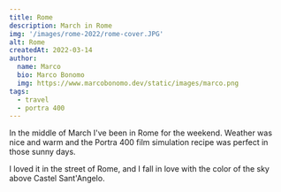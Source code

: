 ```yaml
---
title: Rome
description: March in Rome
img: '/images/rome-2022/rome-cover.JPG'
alt: Rome
createdAt: 2022-03-14 
author:
  name: Marco
  bio: Marco Bonomo
  img: https://www.marcobonomo.dev/static/images/marco.png
tags:
  - travel
  - portra 400
---
```


In the middle of March I've been in Rome for the weekend. Weather was nice and warm and the Portra 400 film simulation recipe was perfect in those sunny days.

I loved it in the street of Rome, and I fall in love with the color of the sky above Castel Sant'Angelo.

<image-gallery :items="[
    '/images/rome-2022/rome_2022_01.JPG',
    '/images/rome-2022/rome_2022_03.JPG',
    {img: '/images/rome-2022/rome_2022_04.JPG', landscape: true},
    '/images/rome-2022/rome_2022_05.JPG',
    '/images/rome-2022/rome_2022_06.JPG',
    '/images/rome-2022/rome_2022_07.JPG',
    '/images/rome-2022/rome_2022_08.JPG',
    '/images/rome-2022/rome_2022_09.JPG',
    '/images/rome-2022/rome_2022_10.JPG',
    '/images/rome-2022/rome_2022_11.JPG',
    '/images/rome-2022/rome_2022_12.JPG',
    '/images/rome-2022/rome_2022_13.JPG',
    '/images/rome-2022/rome_2022_14.JPG',
    '/images/rome-2022/rome_2022_15.JPG',
    '/images/rome-2022/rome_2022_16.JPG',
    {img: '/images/rome-2022/rome_2022_22.JPG', landscape: true},
    {img: '/images/rome-2022/rome_2022_19.JPG', landscape: true},
    '/images/rome-2022/rome_2022_17.JPG',
    '/images/rome-2022/rome_2022_18.JPG',
    '/images/rome-2022/rome_2022_20.JPG',
    '/images/rome-2022/rome_2022_23.JPG',
    '/images/rome-2022/rome_2022_24.JPG',
    '/images/rome-2022/rome_2022_25.JPG',
    '/images/rome-2022/rome_2022_26.JPG',
    '/images/rome-2022/rome_2022_27.JPG',
    '/images/rome-2022/rome_2022_29.JPG',
    '/images/rome-2022/rome_2022_30.JPG',
    '/images/rome-2022/rome_2022_31.JPG',
    '/images/rome-2022/rome_2022_32.JPG',
    '/images/rome-2022/rome_2022_33.JPG',
    '/images/rome-2022/rome_2022_34.JPG',
    '/images/rome-2022/rome_2022_35.JPG',
    '/images/rome-2022/rome_2022_36.JPG',
    '/images/rome-2022/rome_2022_37.JPG',
    '/images/rome-2022/rome_2022_38.JPG',
    '/images/rome-2022/rome_2022_39.JPG',
    '/images/rome-2022/rome_2022_40.JPG',
    '/images/rome-2022/rome_2022_41.JPG',
    '/images/rome-2022/rome_2022_42.JPG'
]" />

